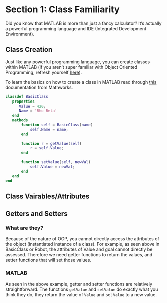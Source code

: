 # Section 1: Class Familiarity
Did you know that MATLAB is more than just a fancy calculator? It’s actually a powerful programming language and IDE (Integrated Development Environment).
## Class Creation
Just like any powerful programming language, you can create classes within MATLAB (if you aren’t super familiar with Object Oriented Programming, refresh yourself [here](https://www.techtarget.com/searchapparchitecture/definition/object-oriented-programming-OOP)).

To learn the basics on how to create a class in MATLAB read through [this](https://www.mathworks.com/help/matlab/matlab_oop/create-a-simple-class.html) documentation from Mathworks.
```matlab
classdef BasicClass
   properties
      Value = 420;
      Name = 'Rho Beta'
   end
   methods
	   function self = BasicClass(name)
		   self.Name = name;
	   end
	   
	   function r = getValue(self)
		   r = self.Value;
	   end
	   
	   function setValue(self, newVal)
		   self.Value = newVal;
	   end
   end
end
```


## Class Vairables/Attributes

## Getters and Setters
### What are they?
Because of the nature of OOP, you cannot directly access the attributes of the object (instantiated instance of a class). For example, as seen above in BasicClass or Robot, the attributes of Value and goal cannot directly be assessed. Therefore we need getter functions to return the values, and setter functions that will set those values.
### MATLAB
As seen in the above example, getter and setter functions are relatively straightforward. The functions `getValue` and `setValue` do exactly what you think they do, they return the value of `Value` and set `Value` to a new value.